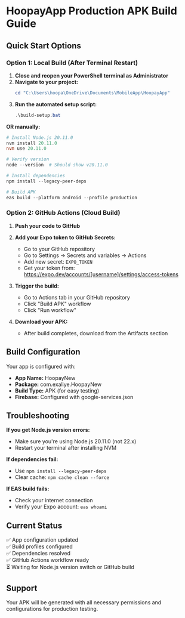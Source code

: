# HoopayApp Production APK Build Guide

## Quick Start Options

### Option 1: Local Build (After Terminal Restart)

1. **Close and reopen your PowerShell terminal as Administrator**
2. **Navigate to your project:**
   ```powershell
   cd "C:\Users\hoopa\OneDrive\Documents\MobileApp\HoopayApp"
   ```
3. **Run the automated setup script:**
   ```powershell
   .\build-setup.bat
   ```

**OR manually:**
```powershell
# Install Node.js 20.11.0
nvm install 20.11.0
nvm use 20.11.0

# Verify version
node --version  # Should show v20.11.0

# Install dependencies
npm install --legacy-peer-deps

# Build APK
eas build --platform android --profile production
```

### Option 2: GitHub Actions (Cloud Build)

1. **Push your code to GitHub**
2. **Add your Expo token to GitHub Secrets:**
   - Go to your GitHub repository
   - Go to Settings → Secrets and variables → Actions
   - Add new secret: `EXPO_TOKEN`
   - Get your token from: https://expo.dev/accounts/[username]/settings/access-tokens

3. **Trigger the build:**
   - Go to Actions tab in your GitHub repository
   - Click "Build APK" workflow
   - Click "Run workflow"

4. **Download your APK:**
   - After build completes, download from the Artifacts section

## Build Configuration

Your app is configured with:
- **App Name:** HoopayNew
- **Package:** com.exaliye.HoopayNew  
- **Build Type:** APK (for easy testing)
- **Firebase:** Configured with google-services.json

## Troubleshooting

**If you get Node.js version errors:**
- Make sure you're using Node.js 20.11.0 (not 22.x)
- Restart your terminal after installing NVM

**If dependencies fail:**
- Use `npm install --legacy-peer-deps`
- Clear cache: `npm cache clean --force`

**If EAS build fails:**
- Check your internet connection
- Verify your Expo account: `eas whoami`

## Current Status
✅ App configuration updated  
✅ Build profiles configured  
✅ Dependencies resolved  
✅ GitHub Actions workflow ready  
⏳ Waiting for Node.js version switch or GitHub build

## Support
Your APK will be generated with all necessary permissions and configurations for production testing. 